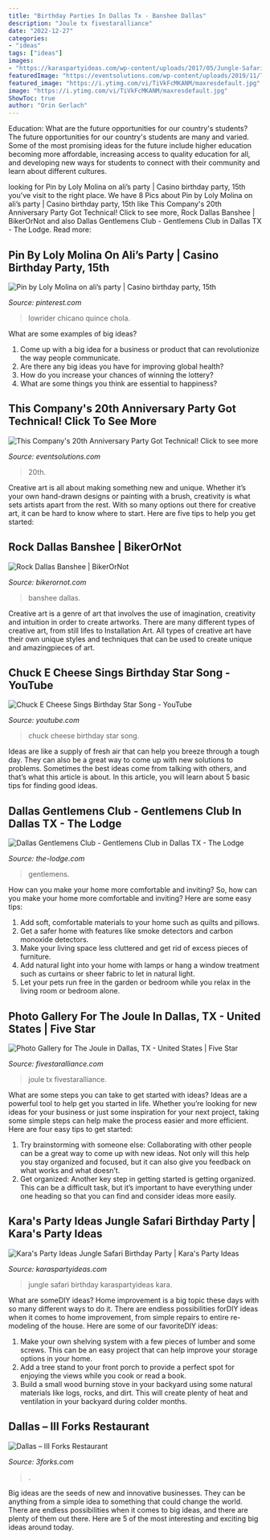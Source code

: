 ```yaml
---
title: "Birthday Parties In Dallas Tx - Banshee Dallas"
description: "Joule tx fivestaralliance"
date: "2022-12-27"
categories:
- "ideas"
tags: ["ideas"]
images:
- "https://karaspartyideas.com/wp-content/uploads/2017/05/Jungle-Safari-Birthday-Party-via-Karas-Party-Ideas-KarasPartyIdeas.com13.jpg"
featuredImage: "https://eventsolutions.com/wp-content/uploads/2019/11/Toasting-Company-20th-Anniversary-Party.jpg"
featured_image: "https://i.ytimg.com/vi/TiVkFcMKANM/maxresdefault.jpg"
image: "https://i.ytimg.com/vi/TiVkFcMKANM/maxresdefault.jpg"
ShowToc: true
author: "Orin Gerlach"
---
```



Education: What are the future opportunities for our country's students?
The future opportunities for our country's students are many and varied. Some of the most promising ideas for the future include higher education becoming more affordable, increasing access to quality education for all, and developing new ways for students to connect with their community and learn about different cultures.

	

		
looking for Pin by Loly Molina on ali’s party | Casino birthday party, 15th you've visit to the right place. We have 8 Pics about Pin by Loly Molina on ali’s party | Casino birthday party, 15th like This Company&#039;s 20th Anniversary Party Got Technical! Click to see more, Rock Dallas Banshee | BikerOrNot and also Dallas Gentlemens Club - Gentlemens Club in Dallas TX - The Lodge. Read more:
		
    
## Pin By Loly Molina On Ali’s Party | Casino Birthday Party, 15th

<img loading=lazy src="https://i.pinimg.com/originals/91/6e/95/916e95fa3044b4b188cbc186b0170534.jpg" onerror="this.onerror=null;this.src='https://tse1.mm.bing.net/th?id=OIP.zh13z7sAWFx7XIPDmTjw0wHaJ4&amp;pid=15.1';" alt="Pin by Loly Molina on ali’s party | Casino birthday party, 15th">

_Source: pinterest.com_

>lowrider chicano quince chola. 

	

What are some examples of big ideas?
1. Come up with a big idea for a business or product that can revolutionize the way people communicate.
2. Are there any big ideas you have for improving global health?
3. How do you increase your chances of winning the lottery?
4. What are some things you think are essential to happiness?

    
## This Company&#039;s 20th Anniversary Party Got Technical! Click To See More

<img loading=lazy src="https://eventsolutions.com/wp-content/uploads/2019/11/Toasting-Company-20th-Anniversary-Party.jpg" onerror="this.onerror=null;this.src='https://tse3.mm.bing.net/th?id=OIP.8au1xsL-S4uhGTr8QRVJrgHaE8&amp;pid=15.1';" alt="This Company&#039;s 20th Anniversary Party Got Technical! Click to see more">

_Source: eventsolutions.com_

>20th. 

	

Creative art is all about making something new and unique. Whether it’s your own hand-drawn designs or painting with a brush, creativity is what sets artists apart from the rest. With so many options out there for creative art, it can be hard to know where to start. Here are five tips to help you get started: 

    
## Rock Dallas Banshee | BikerOrNot

<img loading=lazy src="https://d261xheknoka6a.cloudfront.net/userimages/374880/919854157.jpg" onerror="this.onerror=null;this.src='https://tse4.mm.bing.net/th?id=OIP.izMvHo4HyS26ONLk_e423QHaJ4&amp;pid=15.1';" alt="Rock Dallas Banshee | BikerOrNot">

_Source: bikerornot.com_

>banshee dallas. 

	

Creative art is a genre of art that involves the use of imagination, creativity and intuition in order to create artworks. There are many different types of creative art, from still lifes to Installation Art. All types of creative art have their own unique styles and techniques that can be used to create unique and amazingpieces of art.

    
## Chuck E Cheese Sings Birthday Star Song - YouTube

<img loading=lazy src="https://i.ytimg.com/vi/TiVkFcMKANM/maxresdefault.jpg" onerror="this.onerror=null;this.src='https://tse3.mm.bing.net/th?id=OIP.Kgl-BGOJmThW1MUTuZ44YAHaEK&amp;pid=15.1';" alt="Chuck E Cheese Sings Birthday Star Song - YouTube">

_Source: youtube.com_

>chuck cheese birthday star song. 

	

Ideas are like a supply of fresh air that can help you breeze through a tough day. They can also be a great way to come up with new solutions to problems. Sometimes the best ideas come from talking with others, and that’s what this article is about. In this article, you will learn about 5 basic tips for finding good ideas.

    
## Dallas Gentlemens Club - Gentlemens Club In Dallas TX - The Lodge

<img loading=lazy src="https://www.the-lodge.com/wp-content/uploads/2020/12/dallas-gentlemens-club-VIP-1.jpg" onerror="this.onerror=null;this.src='https://tse4.mm.bing.net/th?id=OIP.OE9QxMa_qttotW1B7bFccgHaEf&amp;pid=15.1';" alt="Dallas Gentlemens Club - Gentlemens Club in Dallas TX - The Lodge">

_Source: the-lodge.com_

>gentlemens. 

	

How can you make your home more comfortable and inviting?
So, how can you make your home more comfortable and inviting? Here are some easy tips: 
1. Add soft, comfortable materials to your home such as quilts and pillows. 
2. Get a safer home with features like smoke detectors and carbon monoxide detectors. 
3. Make your living space less cluttered and get rid of excess pieces of furniture. 
4. Add natural light into your home with lamps or hang a window treatment such as curtains or sheer fabric to let in natural light. 
5. Let your pets run free in the garden or bedroom while you relax in the living room or bedroom alone.

    
## Photo Gallery For The Joule In Dallas, TX - United States | Five Star

<img loading=lazy src="https://www.fivestaralliance.com/files/fivestaralliance.com/styles/juicebox_large/public/field/image/nodes/2009/11716/11716_2_thejoulealuxurycollectionhotel_fsa-g.jpg?itok=8nhNEVyh" onerror="this.onerror=null;this.src='https://tse2.mm.bing.net/th?id=OIP.E2NJUQFx-yNYJZ4T1lC-cQHaKx&amp;pid=15.1';" alt="Photo Gallery for The Joule in Dallas, TX - United States | Five Star">

_Source: fivestaralliance.com_

>joule tx fivestaralliance. 

	

What are some steps you can take to get started with ideas?
Ideas are a powerful tool to help get you started in life. Whether you’re looking for new ideas for your business or just some inspiration for your next project, taking some simple steps can help make the process easier and more efficient. Here are four easy tips to get started: 
1. Try brainstorming with someone else: Collaborating with other people can be a great way to come up with new ideas. Not only will this help you stay organized and focused, but it can also give you feedback on what works and what doesn’t. 
2. Get organized: Another key step in getting started is getting organized. This can be a difficult task, but it’s important to have everything under one heading so that you can find and consider ideas more easily. 

    
## Kara&#039;s Party Ideas Jungle Safari Birthday Party | Kara&#039;s Party Ideas

<img loading=lazy src="https://karaspartyideas.com/wp-content/uploads/2017/05/Jungle-Safari-Birthday-Party-via-Karas-Party-Ideas-KarasPartyIdeas.com13.jpg" onerror="this.onerror=null;this.src='https://tse1.mm.bing.net/th?id=OIP.GVlXYOyXYaOZdZFHiGw0sAHaLH&amp;pid=15.1';" alt="Kara&#039;s Party Ideas Jungle Safari Birthday Party | Kara&#039;s Party Ideas">

_Source: karaspartyideas.com_

>jungle safari birthday karaspartyideas kara. 

	

What are someDIY ideas?
Home improvement is a big topic these days with so many different ways to do it. There are endless possibilities forDIY ideas when it comes to home improvement, from simple repairs to entire re-modeling of the house. Here are some of our favoriteDIY ideas:
1. Make your own shelving system with a few pieces of lumber and some screws. This can be an easy project that can help improve your storage options in your home.
2. Add a tree stand to your front porch to provide a perfect spot for enjoying the views while you cook or read a book.
3. Build a small wood burning stove in your backyard using some natural materials like logs, rocks, and dirt. This will create plenty of heat and ventilation in your backyard during colder months. 

    
## Dallas – III Forks Restaurant

<img loading=lazy src="https://www.3forks.com/wp-content/uploads/2019/02/3Forks_Dallas_2020_2-min-1024x688.png" onerror="this.onerror=null;this.src='https://tse4.mm.bing.net/th?id=OIP.25b4E0RY-AuD2MLEuvVtiAHaE-&amp;pid=15.1';" alt="Dallas – III Forks Restaurant">

_Source: 3forks.com_

>. 

	

Big ideas are the seeds of new and innovative businesses. They can be anything from a simple idea to something that could change the world. There are endless possibilities when it comes to big ideas, and there are plenty of them out there. Here are 5 of the most interesting and exciting big ideas around today.

